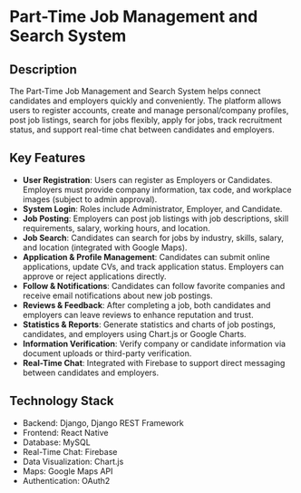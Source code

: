 # Part-Time Job Management and Search System

## Description

The Part-Time Job Management and Search System helps connect candidates and employers quickly and conveniently. The platform allows users to register accounts, create and manage personal/company profiles, post job listings, search for jobs flexibly, apply for jobs, track recruitment status, and support real-time chat between candidates and employers.

## Key Features

- **User Registration**: Users can register as Employers or Candidates. Employers must provide company information, tax code, and workplace images (subject to admin approval).
- **System Login**: Roles include Administrator, Employer, and Candidate.
- **Job Posting**: Employers can post job listings with job descriptions, skill requirements, salary, working hours, and location.
- **Job Search**: Candidates can search for jobs by industry, skills, salary, and location (integrated with Google Maps).
- **Application & Profile Management**: Candidates can submit online applications, update CVs, and track application status. Employers can approve or reject applications directly.
- **Follow & Notifications**: Candidates can follow favorite companies and receive email notifications about new job postings.
- **Reviews & Feedback**: After completing a job, both candidates and employers can leave reviews to enhance reputation and trust.
- **Statistics & Reports**: Generate statistics and charts of job postings, candidates, and employers using Chart.js or Google Charts.
- **Information Verification**: Verify company or candidate information via document uploads or third-party verification.
- **Real-Time Chat**: Integrated with Firebase to support direct messaging between candidates and employers.

## Technology Stack

- Backend: Django, Django REST Framework
- Frontend: React Native
- Database: MySQL
- Real-Time Chat: Firebase
- Data Visualization: Chart.js
- Maps: Google Maps API
- Authentication: OAuth2
